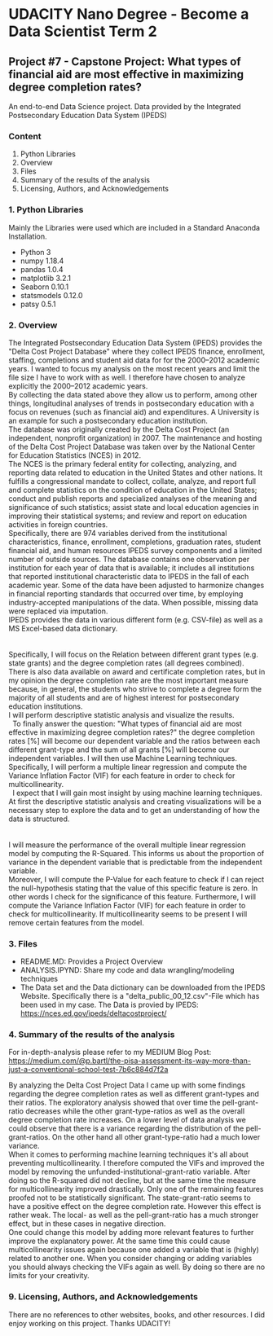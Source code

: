 # UDACITY Nano Degree - Become a Data Scientist Term 2

## Project #7 - Capstone Project: What types of financial aid are most effective in maximizing degree completion rates?
An end-to-end Data Science project.
Data provided by the Integrated Postsecondary Education Data System (IPEDS)

### Content
1. Python Libraries
2. Overview
3. Files
4. Summary of the results of the analysis
9. Licensing, Authors, and Acknowledgements

### 1. Python Libraries
Mainly the Libraries were used which are included in a Standard Anaconda Installation.

- Python 3
- numpy 1.18.4
- pandas 1.0.4
- matplotlib 3.2.1
- Seaborn 0.10.1
- statsmodels 0.12.0
- patsy 0.5.1

### 2. Overview

The Integrated Postsecondary Education Data System (IPEDS) provides the "Delta Cost Project Database" where they collect IPEDS finance, enrollment, staffing, completions and student aid data for for the 2000–2012 academic years. I wanted to focus my analysis on the most recent years and limit the file size I have to work with as well. I therefore have chosen to analyze explicitly the 2000–2012 academic years.<br>
By collecting the data stated above they allow us to perform, among other things, longitudinal analyses of trends in postsecondary education with a focus on revenues (such as financial aid) and expenditures. A University is an example for such a postsecondary education institution.<br>
The database was originally created by the Delta Cost Project (an independent, nonprofit organization) in 2007. The maintenance and hosting of the Delta Cost Project Database was taken over by the National Center for Education Statistics (NCES) in 2012. <br>
The NCES is the primary federal entity for collecting, analyzing, and reporting data related to education in the United States and other nations. It fulfills a congressional mandate to collect, collate, analyze, and report full and complete statistics on the condition of education in the United States; conduct and publish reports and specialized analyses of the meaning and significance of such statistics; assist state and local education agencies in improving their statistical systems; and review and report on education activities in foreign countries.<br>
Specifically, there are 974 variables derived from the institutional characteristics, finance, enrollment, completions, graduation rates, student financial aid, and human resources IPEDS survey components and a limited number of outside sources. The database contains one observation per institution for each year of data that is available; it includes all institutions that reported institutional characteristic data to IPEDS in the fall of each academic year. Some of the data have been adjusted to harmonize changes in financial reporting standards that occurred over time, by employing industry-accepted manipulations of the data. When possible, missing data were replaced via imputation.<br>
IPEDS provides the data in various different form (e.g. CSV-file) as well as a MS Excel-based data dictionary.<br>
<br>
<br>
Specifically, I will focus on the Relation between different grant types (e.g. state grants) and the degree completion rates (all degrees combined). There is also data available on award and certificate completion rates, but in my opinion the degree completion rate are the most important measure because, in general, the students who strive to complete a degree form the majority of all students and are of highest interest for postsecondary education institutions.<br>
I will perform descriptive statistic analysis and visualize the results.<br> 
To finally answer the question: "What types of financial aid are most effective in maximizing degree completion rates?" the degree completion rates [%] will become our dependent variable and the ratios between each different grant-type and the sum of all grants [%] will become our independent variables. I will then use Machine Learning techniques. Specifically, I will perform a multiple linear regression and compute the Variance Inflation Factor (VIF) for each  feature in order to check for multicollinearity.<br> 
I expect that I will gain most insight by using machine learning techniques. At first the descriptive statistic analysis and creating visualizations will be a necessary step to explore the data and to get an understanding of how the data is structured.<br>
<br>
<br>
I will measure the performance of the overall multiple linear regression model by computing the R-Squared. This informs us about the proportion of variance in the dependent variable that is predictable from the independent variable.<br>
Moreover, I will compute the P-Value for each feature to check if I can reject the null-hypothesis stating that the value of this specific feature is zero. In other words I check for the significance of this feature. Furthermore, I will compute the Variance Inflation Factor (VIF) for each feature in order to check for multicollinearity. If multicollinearity seems to be present I will remove certain features from the model.<br> 

### 3. Files

- README.MD: Provides a Project Overview
- ANALYSIS.IPYND: Share my code and data wrangling/modeling techniques
- The Data set and the Data dictionary can be downloaded from the IPEDS Website. Specifically there is a "delta_public_00_12.csv"-File which has been used in my case. The Data is provied by IPEDS: https://nces.ed.gov/ipeds/deltacostproject/<br>


### 4. Summary of the results of the analysis

For in-depth-analysis please refer to my MEDIUM Blog Post: https://medium.com/@p.bartl/the-pisa-assessment-its-way-more-than-just-a-conventional-school-test-7b6c884d7f2a

By analyzing the Delta Cost Project Data I came up with some findings regarding the degree completion rates as well as different grant-types and their ratios. The exploratory analysis showed that over time the pell-grant-ratio decreases while the other grant-type-ratios as well as the overall degree completion rate increases. On a lower level of data analysis we could observe that there is a variance regarding the distribution of the pell-grant-ratios. On the other hand all other grant-type-ratio had a much lower variance.<br>
When it comes to performing machine learning techniques it's all about preventing multicollinearity. I therefore computed the VIFs and improved the model by removing the unfunded-institutional-grant-ratio variable. After doing so the R-squared did not decline, but at the same time the measure for multicollinearity improved drastically. Only one of the remaining features proofed not to be statistically significant. The state-grant-ratio seems to have a positive effect on the degree completion rate. However this effect is rather weak. The local- as well as the pell-grant-ratio has a much stronger effect, but in these cases in negative direction.<br>
One could change this model by adding more relevant features to further improve the explanatory power. At the same time this could cause multicollinearity issues again because one added a variable that is (highly) related to another one. When you consider changing or adding variables you should always checking the VIFs again as well. By doing so there are no limits for your creativity.<br>


### 9. Licensing, Authors, and Acknowledgements

There are no references to other websites, books, and other resources. I did enjoy working on this project. Thanks UDACITY!
